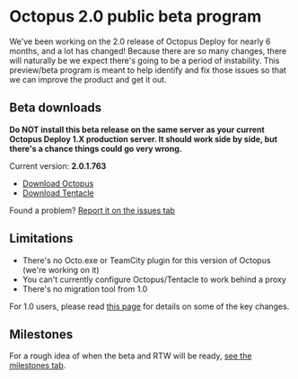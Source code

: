 Octopus 2.0 public beta program
==================================

We've been working on the 2.0 release of Octopus Deploy for nearly 6 months, and a lot has changed! Because there are so many changes, there will naturally be we expect there's going to be a period of instability. This preview/beta program is meant to help identify and fix those issues so that we can improve the product and get it out. 

## Beta downloads

**Do NOT install this beta release on the same server as your current Octopus Deploy 1.X production server. It should work side by side, but there's a chance things could go very wrong.**

Current version: **2.0.1.763**

 - [Download Octopus](http://download.octopusdeploy.com/octopus/Octopus.2.0.1.763.msi)
 - [Download Tentacle](http://download.octopusdeploy.com/octopus/Octopus.Tentacle.2.0.1.763.msi)

Found a problem? [Report it on the issues tab](https://github.com/OctopusDeploy/Issues/issues)

## Limitations

 - There's no Octo.exe or TeamCity plugin for this version of Octopus (we're working on it)
 - You can't currently configure Octopus/Tentacle to work behind a proxy
 - There's no migration tool from 1.0

For 1.0 users, please read [this page](https://github.com/OctopusDeploy/Issues/wiki/Migrating-from-Octopus-Deploy-1.x) for details on some of the key changes.

## Milestones

For a rough idea of when the beta and RTW will be ready, [see the milestones tab](https://github.com/OctopusDeploy/Issues/issues/milestones).
